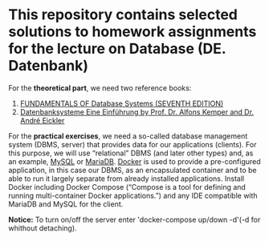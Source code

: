 # This repository contains selected solutions to homework assignments for the lecture on Database (DE. Datenbank)

For the **theoretical part**, we need two reference books: 
1. [FUNDAMENTALS OF Database Systems (SEVENTH EDITION)](https://www.pearson.com/en-us/subject-catalog/p/fundamentals-of-database-systems/P200000003546/9780137502523)
2. [Datenbanksysteme Eine Einführung by Prof. Dr. Alfons Kemper and Dr. André Eickler](https://www.degruyter.com/document/isbn/9783110443752/html?lang=de)

For the **practical exercises**, we need a so-called database management system (DBMS, server) that provides data for our applications (clients). For this purpose, we will use “relational” DBMS (and later other types) and, as an example, [MySQL](https://www.mysql.com/) or [MariaDB](https://mariadb.com/). [Docker](https://www.docker.com/) is used to provide a pre-configured application, in this case our DBMS, as an encapsulated container and to be able to run it largely separate from already installed applications. Install Docker including Docker Compose (“Compose is a tool for defining and running multi-container Docker applications.”) and any IDE compatible with MariaDB and MySQL for the client.

**Notice:** To turn on/off the server enter 'docker-compose up/down -d'(-d for whithout detaching).
